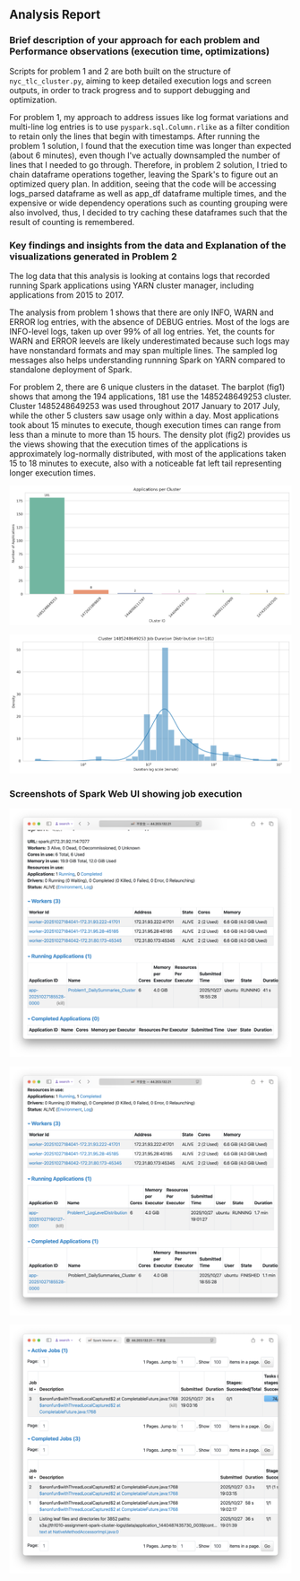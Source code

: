 ## Analysis Report

### Brief description of your approach for each problem and Performance observations (execution time, optimizations)

Scripts for problem 1 and 2 are both built on the structure of `nyc_tlc_cluster.py`, aiming to keep detailed execution logs and screen outputs, in order to track progress and to support debugging and optimization.

For problem 1, my approach to address issues like log format variations and multi-line log entries is to use `pyspark.sql.Column.rlike` as a filter condition to retain only the lines that begin with timestamps.
After running the problem 1 solution, I found that the execution time was longer than expected (about 6 minutes), even though I've actually downsampled the number of lines that I needed to go through. Therefore, in problem 2 solution, I tried to chain dataframe operations together, leaving the Spark's to figure out an optimized query plan. In addition, seeing that the code will be accessing logs_parsed dataframe as well as app_df dataframe multiple times, and the expensive or wide dependency operations such as counting grouping were also involved, thus, I decided to try caching these dataframes such that the result of counting is remembered.

### Key findings and insights from the data and Explanation of the visualizations generated in Problem 2

The log data that this analysis is looking at contains logs that recorded running Spark applications using YARN cluster manager, including applications from 2015 to 2017.

The analysis from problem 1 shows that there are only INFO, WARN and ERROR log entries, with the absence of DEBUG entries. Most of the logs are INFO-level logs, taken up over 99% of all log entries. Yet, the counts for WARN and ERROR leevels are likely underestimated because such logs may have nonstandard formats and may span multiple lines. The sampled log messages also helps understanding runnning Spark on YARN compared to standalone deployment of Spark.

For problem 2, there are 6 unique clusters in the dataset. The barplot (fig1) shows that among the 194 applications, 181 use the 1485248649253 cluster. Cluster 1485248649253 was used throughout 2017 January to 2017 July, while the other 5 clusters saw usage only within a day. Most applications took about 15 minutes to execute, though execution times can range from less than a minute to more than 15 hours. The density plot (fig2) provides us the views showing that the execution times of the applications is approximately log-normally distributed, with most of the applications taken 15 to 18 minutes to execute, also with a noticeable fat left tail representing longer execution times.

![fig1](data/output/problem2_bar_chart.png)

![fig2](data/output/problem2_density_plot.png)


### Screenshots of Spark Web UI showing job execution

![spark web ui](image/a06-8080.png)

![](image/a06-8080-2.png)

![](image/a06-4040.png)